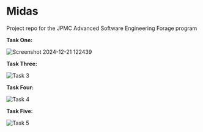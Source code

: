 # Midas
Project repo for the JPMC Advanced Software Engineering Forage program


**Task One:**

![Screenshot 2024-12-21 122439](https://github.com/user-attachments/assets/0c663a0a-f959-431c-9bbe-2f4ddfbe3c5d)

**Task Three:**

![Task 3](https://github.com/user-attachments/assets/d508d384-db04-4389-ac32-138295439f7c)

**Task Four:**

![Task 4](https://github.com/user-attachments/assets/94047c5e-e309-4766-b8d3-b7f1182a3150)

**Task Five:**

![Task 5](https://github.com/user-attachments/assets/79205cf0-ffef-4f98-b0a4-cc605ea8ad55)
